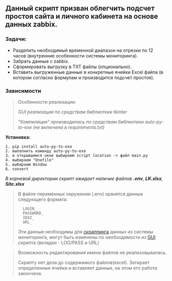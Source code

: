 ## Данный скрипт призван облегчить подсчет простоя сайта и личного кабинета на основе данных zabbix.

### **Задачи:**

- Разделить необходимый временной диапазон на отрезки по 12 часов (внутренние особенности системы мониторинга).
- Забрать данные с zabbix.
- Сформировать выгрузку в TXT файлы (опционально).
- Вставить выгруженные данные в конкретные ячейки Excel файла (в котором согласно формулам и производится подсчет простоя).

### **Зависимости**

>Особенности реализации:
>
>*GUI реализация по средствам библиотеки tkinter*
>
>*"Компиляция" производилась по средствам библиотеки auto-py-to-exe (не включена в requirements.txt)*

**Установка:**

    1. pip install auto-py-to-exe
    2. выполнить команду auto-py-to-exe
    3. в открывшемся окне выбираем script location -> файл main.py
    4. выбираем "Onefile"
    5. выбираем Window
    6. convert


*В корневой директории скрипт ожидает наличие файлов **.env**, **LK.xlsx**, **Site.xlsx***

>В файле переменных окружения (.env) хранятся данные следующего формата:
>
>       LOGIN_
>       PASSWORD_
>       IDX2_
>       URL_
>
>Эти данные необходимы для [скраппинга](https://ru.wikipedia.org/wiki/%D0%92%D0%B5%D0%B1-%D1%81%D0%BA%D1%80%D0%B5%D0%B9%D0%BF%D0%B8%D0%BD%D0%B3) данных из системы мониторинга, 
>      могут быть изменены по необходимости из [GUI](https://ru.wikipedia.org/wiki/%D0%93%D1%80%D0%B0%D1%84%D0%B8%D1%87%D0%B5%D1%81%D0%BA%D0%B8%D0%B9_%D0%B8%D0%BD%D1%82%D0%B5%D1%80%D1%84%D0%B5%D0%B9%D1%81_%D0%BF%D0%BE%D0%BB%D1%8C%D0%B7%D0%BE%D0%B2%D0%B0%D1%82%D0%B5%D0%BB%D1%8F) скрипта (вкладки - LOG/PASS и URL)



>Возможность редактирования имени файлов не реализовывалась.
>
>Скрипту нет дела до содержимого файлов(excel). Затирает определенные ячейки и вставляет данные, на этом его работа закончена.
